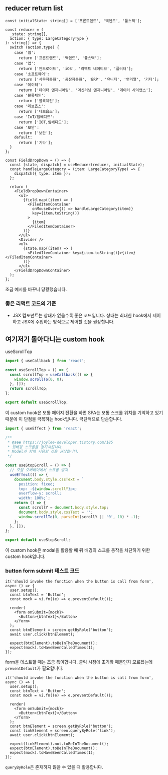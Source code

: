 ## reducer return list

```tsx
const initialState: string[] = ['프론트엔드', '백엔드', '풀스택'];

const reducer = (
  _state: string[],
  action: { type: LargeCategoryType }
): string[] => {
  switch (action.type) {
    case '웹':
      return ['프론트엔드', '백엔드', '풀스택'];
    case '앱':
      return ['안드로이드', 'iOS', '리액트 네이티브', '플러터'];
    case '소프트웨어':
      return ['사무자동화', '공장자동화', 'ERP', '유니티', '언리얼', '기타'];
    case '데이터':
      return ['데이터 엔지니어링', '머신러닝 엔지니어링', '데이터 사이언스'];
    case '블록체인':
      return ['블록체인'];
    case '데브옵스':
      return ['데브옵스'];
    case 'IoT/임베디드':
      return ['IOT,임베디드'];
    case '보안':
      return ['보안'];
    default:
      return ['기타'];
  }
};

const FieldDropDown = () => {
  const [state, dispatch] = useReducer(reducer, initialState);
  const handleLargeCategory = (item: LargeCategoryType) => {
    dispatch({ type: item });
  };

  return (
    <FieldDropDownContainer>
      <ul>
        {field.map((item) => (
          <FiledItemContainer
            onMouseOver={() => handleLargeCategory(item)}
            key={item.toString()}
          >
            {item}
          </FiledItemContainer>
        ))}
      </ul>
      <Divider />
      <ul>
        {state.map((item) => (
          <FiledItemContainer key={item.toString()}>{item}</FiledItemContainer>
        ))}
      </ul>
    </FieldDropDownContainer>
  );
};
```

조금 예시를 바꾸니 당황했습니다.

### 좋은 리액트 코드의 기준

- JSX 컴포넌트는 상태가 없을수록 좋은 코드입니다. 상태는 최대한 hook에서 제어하고 JSX에 주입하는 방식으로 제어할 것을 권장합니다.

## 여기저기 돌아다니는 custom hook

useScrollTop

```ts
import { useCallback } from 'react';

const useScrollTop = () => {
  const scrollTop = useCallback(() => {
    window.scrollTo(0, 0);
  }, []);
  return scrollTop;
};

export default useScrollTop;
```

이 custom hook은 보통 페이지 전환을 하면 SPA는 보통 스크롤 위치를 기억하고 있기 때문에 이 단점을 극복하는 hook입니다. 극단적으로 단순합니다.

```ts
import { useEffect } from 'react';

/**
 * @see https://joylee-developer.tistory.com/185
 * 뒷배경 스크롤을 정지시킵니다.
 * Model과 함께 사용할 것을 권장합니다.
 */

const useStopScroll = () => {
  // 모달 오버레이에서 스크롤 방지
  useEffect(() => {
    document.body.style.cssText = `
      position: fixed; 
      top: -${window.scrollY}px;
      overflow-y: scroll;
      width: 100%;`;
    return () => {
      const scrollY = document.body.style.top;
      document.body.style.cssText = '';
      window.scrollTo(0, parseInt(scrollY || '0', 10) * -1);
    };
  }, []);
};

export default useStopScroll;
```

이 custom hook은 modal을 활용할 때 뒤 배경의 스크롤 동작을 차단하기 위한 custom hook입니다.

### button form submit 테스트 코드

```tsx
it('should invoke the function when the button is call from form', async () => {
  user.setup();
  const btnText = 'Button';
  const mock = vi.fn((e) => e.preventDefault());

  render(
    <form onSubmit={mock}>
      <Button>{btnText}</Button>
    </form>
  );
  const btnElement = screen.getByRole('button');
  await user.click(btnElement);

  expect(btnElement).toBeInTheDocument();
  expect(mock).toHaveBeenCalledTimes(1);
});
```

form을 테스트할 때는 조금 특이합니다. 클릭 시점에 초기화 때문인지 모르겠는데 `preventDefault`가 필요합니다.

```tsx
it('should invoke the function when the button is call from form', async () => {
  user.setup();
  const btnText = 'Button';
  const mock = vi.fn((e) => e.preventDefault());

  render(
    <form onSubmit={mock}>
      <Button>{btnText}</Button>
    </form>
  );
  const btnElement = screen.getByRole('button');
  const linkElement = screen.queryByRole('link');
  await user.click(btnElement);

  expect(linkElement).not.toBeInTheDocument();
  expect(btnElement).toBeInTheDocument();
  expect(mock).toHaveBeenCalledTimes(1);
});
```

`queryByRole`은 존재하지 않을 수 있을 때 활용합니다.
